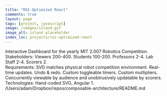 ```yaml
---
title: "ROI-Optimized React"
comments: true
layout: page
tags: [project, javascript]
image: /images/island.gif
image_alt: island placeholder
index_loc: projects/roi-optimized-react
---
```


Interactive Dashboard for the yearly MIT 2.007 Robotics Competition.  
Stakeholders: Viewers 200-400.  Students 100-200.  Professors 2-4.  Lab Staff 2-4.  Scorers 2.  
Requirements: SVG matches physical robot competition environment.  Real-time updates.  Undo & redo.  Custom toggleable timers.  Custom multipliers.  Concurrently viewable by audience and unobtrusively updatable by scorers.  
Technologies: Hand-coded SVG, Angular 1.  
/Users/adam/Dropbox/repos/composable-architecture/README.md
